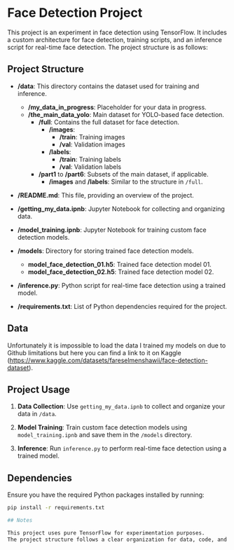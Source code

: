 # Face Detection Project

This project is an experiment in face detection using TensorFlow. It includes a custom architecture for face detection, training scripts, and an inference script for real-time face detection. The project structure is as follows:

## Project Structure

- **/data**: This directory contains the dataset used for training and inference.
  - **/my_data_in_progress**: Placeholder for your data in progress.
  - **/the_main_data_yolo**: Main dataset for YOLO-based face detection.
    - **/full**: Contains the full dataset for face detection.
      - **/images**:
        - **/train**: Training images
        - **/val**: Validation images
      - **/labels**:
        - **/train**: Training labels
        - **/val**: Validation labels
    - **/part1** to **/part6**: Subsets of the main dataset, if applicable.
      - **/images** and **/labels**: Similar to the structure in `/full`.

- **/README.md**: This file, providing an overview of the project.

- **/getting_my_data.ipnb**: Jupyter Notebook for collecting and organizing data.

- **/model_training.ipnb**: Jupyter Notebook for training custom face detection models.

- **/models**: Directory for storing trained face detection models.
  - **model_face_detection_01.h5**: Trained face detection model 01.
  - **model_face_detection_02.h5**: Trained face detection model 02.

- **/inference.py**: Python script for real-time face detection using a trained model.

- **/requirements.txt**: List of Python dependencies required for the project.

## Data

Unfortunately it is impossible to load the data I trained my models on due to Github limitations
but here you can find a link to it on Kaggle (https://www.kaggle.com/datasets/fareselmenshawii/face-detection-dataset). 

## Project Usage

1. **Data Collection**: Use `getting_my_data.ipnb` to collect and organize your data in `/data`.

2. **Model Training**: Train custom face detection models using `model_training.ipnb` and save them in the `/models` directory.

3. **Inference**: Run `inference.py` to perform real-time face detection using a trained model.

## Dependencies

Ensure you have the required Python packages installed by running:

```bash
pip install -r requirements.txt

## Notes

This project uses pure TensorFlow for experimentation purposes.
The project structure follows a clear organization for data, code, and trained models.

